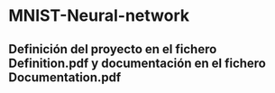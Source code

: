 # MNIST-Neural-network

## Definición del proyecto en el fichero Definition.pdf y documentación en el fichero Documentation.pdf